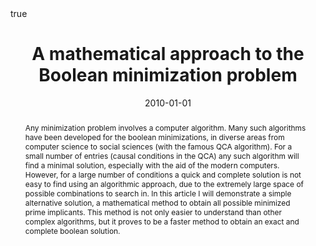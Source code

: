﻿---
featured: false

authors: ["Adrian Dușa"]

title: "A mathematical approach to the Boolean minimization problem"

date: "2010-01-01"
publishDate: "2010-01-01"

# 0 = Uncategorized, 1 = Conference proceedings, 2 = Journal, 3 = Work in progress, 4 = Technical report, 5 = Book, 6 = Book chapter
publication_types:
- "2"

publication: "*Quality & Quantity*"

publication_short: ""

abstract: "Any minimization problem involves a computer algorithm. Many such algorithms have been developed for the boolean minimizations, in diverse areas from computer science to social sciences (with the famous QCA algorithm). For a small number of entries (causal conditions in the QCA) any such algorithm will find a minimal solution, especially with the aid of the modern computers. However, for a large number of conditions a quick and complete solution is not easy to find using an algorithmic approach, due to the extremely large space of possible combinations to search in. In this article I will demonstrate a simple alternative solution, a mathematical method to obtain all possible minimized prime implicants. This method is not only easier to understand than other complex algorithms, but it proves to be a faster method to obtain an exact and complete boolean solution."

doi: "10.1007/s11135-008-9183-x"

projects: []

summary: 

math: true

tags: ["R", "QCA"]

# url_code: ""
# url_dataset: ""
url_pdf: "files/2010-MABMP.pdf"
# url_poster: ""
# url_project: ""
# url_slides: ""
# url_source: ""
# url_video: ""

image:
  caption: ""
  focal_point: ""
  preview_only: false
---


